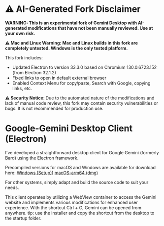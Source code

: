 # ⚠️ AI-Generated Fork Disclaimer

**WARNING: This is an experimental fork of Gemini Desktop with AI-generated modifications that have not been manually reviewed. Use at your own risk.**

**⚠️ Mac and Linux Warning: Mac and Linux builds in this fork are completely untested. Windows is the only tested platform.**

This fork includes:
- Updated Electron to version 33.3.0 based on Chromium 130.0.6723.152 (from Electron 32.1.2)
- Fixed links to open in default external browser
- Enabled Context Menu for copy/paste, Search with Google, copying links, etc.

**⚠️ Security Notice**: Due to the automated nature of the modifications and lack of manual code review, this fork may contain security vulnerabilities or bugs. It is not recommended for production use.

# Google-Gemini Desktop Client (Electron)
I've developed a straightforward desktop client for Google Gemini (formerly Bard) using the Electron framework.

Precompiled versions for macOS and Windows are available for download here:
[Windows (Setup)](https://github.com/nekupaw/gemini-desktop/releases/download/1.0.7/Gemini-Desktop.Setup.1.0.7.exe))
[macOS-arm64 (dmg)](https://github.com/nekupaw/gemini-desktop/releases/download/1.0.3/Gemini-Desktop.mac-arm64.dmg)


For other systems, simply adapt and build the source code to suit your needs.

This client operates by utilizing a WebView container to access the Gemini website and implements various modifications for enhanced user experience.
With the shortcut Ctrl + G, Gemini can be opened from anywhere.
tip: use the installer and copy the shortcut from the desktop to the startup folder.


